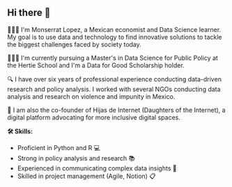 ## Hi there 👋

👩🏽‍💻 I'm Monserrat Lopez, a Mexican economist and Data Science learner. My goal is to use data and technology to find innovative solutions to tackle the biggest challenges faced by society today. 

👩🏽‍🎓 I'm currently pursuing a Master's in Data Science for Public Policy at the Hertie School and I'm a Data for Good Scholarship holder. 

🔍 I have over six years of professional experience conducting data-driven research and policy analysis. I worked with several NGOs conducting data analysis and research on violence and impunity in Mexico. 

🌱 I am also the co-founder of Hijas de Internet (Daughters of the Internet), a digital platform advocating for more inclusive digital spaces. 

**🛠️ Skills:**
- Proficient in Python and R 💻
- Strong in policy analysis and research 📚
- Experienced in communicating complex data insights 📢
- Skilled in project management (Agile, Notion) 📋
